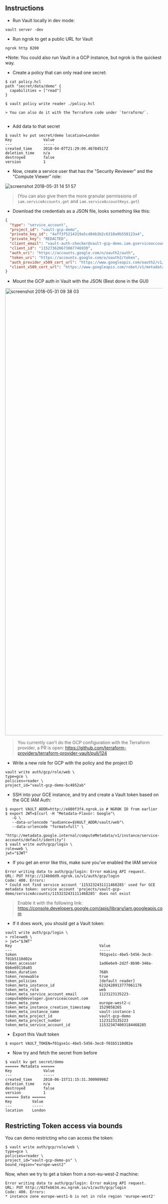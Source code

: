 ## Instructions

* Run Vault locally in dev mode:

```
vault server -dev
```

* Run ngrok to get a public URL for Vault

```
ngrok http 8200
```

*Note: You could also run Vault in a GCP instance, but ngrok is the quickest way.

* Create a policy that can only read one secret:

```
$ cat policy.hcl
path "secret/data/demo" {
  capabilities = ["read"]
}

$ vault policy write reader ./policy.hcl

> You can also do it with the Terraform code under `terraform/`.


```

* Add data to that secret

```
$ vault kv put secret/demo location=London
Key              Value
---              -----
created_time     2018-04-07T21:29:09.46784517Z
deletion_time    n/a
destroyed        false
version          1
```

* Now, create a service user that has the "Security Reviewer" and the "Compute Viewer" role:

![screenshot 2018-05-31 14 51 57](https://user-images.githubusercontent.com/1064715/40792705-7bbea200-64f2-11e8-8c31-e9e5edb9479a.png)

> (You can also give them the more granular permissions of `iam.serviceAccounts.get` and `iam.serviceAccountKeys.get`)

* Download the credentials as a JSON file, looks something like this:

```json
{
  "type": "service_account",
  "project_id": "vault-gcp-demo",
  "private_key_id": "4aff3f5214319a5cd84b3b2c6310a9b558123a4",
  "private_key": "REDACTED",
  "client_email": "vault-auth-checker@vault-gcp-demo.iam.gserviceaccount.com",
  "client_id": "115273620673067746930",
  "auth_uri": "https://accounts.google.com/o/oauth2/auth",
  "token_uri": "https://accounts.google.com/o/oauth2/token",
  "auth_provider_x509_cert_url": "https://www.googleapis.com/oauth2/v1/certs",
  "client_x509_cert_url": "https://www.googleapis.com/robot/v1/metadata/x509/vault-auth-checker%40vault-gcp-demo.iam.gserviceaccount.com"
}
```

* Mount the GCP auth in Vault with the JSON (Best done in the GUI)

<img width="1424" alt="screenshot 2018-05-31 09 38 03" src="https://user-images.githubusercontent.com/1064715/40771860-64fd58e0-64b6-11e8-8a47-7008315e901c.png">

> You currently can't do the GCP configuration with the Terraform provider, a PR is open: https://github.com/terraform-providers/terraform-provider-vault/pull/124

* Write a new role for GCP with the policy and the project ID

```
vault write auth/gcp/role/web \
type=gce \
policies=reader \
project_id="vault-gcp-demo-bc4852ab"
```

* SSH into your GCE instance, and try and create a Vault token based on the GCE IAM Auth:

```
$ export VAULT_ADDR=http://e880f3f4.ngrok.io # NGROK ID from earlier
$ export JWT=$(curl -H "Metadata-Flavor: Google"\
   -G \
   --data-urlencode "audience=$VAULT_ADDR/vault/web"\
   --data-urlencode "format=full" \
   "http://metadata.google.internal/computeMetadata/v1/instance/service-accounts/default/identity")
$ vault write auth/gcp/login \
role=web \
jwt="$JWT"
```

* If you get an error like this, make sure you've enabled the IAM service

```
Error writing data to auth/gcp/login: Error making API request.
URL: PUT http://124b0dd9.ngrok.io/v1/auth/gcp/login
Code: 400. Errors:
* Could not find service account '1153232431111468285' used for GCE metadata token: service account 'projects/vault-gcp-demo/serviceAccounts/1153232431111468285' does not exist
```

> Enable it with the following link: https://console.developers.google.com/apis/library/iam.googleapis.com

* If it does work, you should get a Vault token:

```
vault write auth/gcp/login \
> role=web \
> jwt="$JWT"
Key                                       Value
---                                       -----
token                                     f01gse1c-4be5-5456-3ec8-f01b5110d02e
token_accessor                            1ad6e6e9-2d2f-8b90-340a-6b6e69110a85
token_duration                            768h
token_renewable                           true
token_policies                            [default reader]
token_meta_instance_id                    6232428913777061176
token_meta_role                           web
token_meta_service_account_email          1123123135223-compute@developer.gserviceaccount.com
token_meta_zone                           europe-west2-c
token_meta_instance_creation_timestamp    1529058265
token_meta_instance_name                  vault-instance-1
token_meta_project_id                     vault-gcp-demo
token_meta_project_number                 1123123135223
token_meta_service_account_id             115323474003184468285
```

* Export this Vault token

```
$ export VAULT_TOKEN=f01gse1c-4be5-5456-3ec8-f01b5110d02e
```

* Now try and fetch the secret from before

```
$ vault kv get secret/demo
====== Metadata ======
Key              Value
---              -----
created_time     2018-06-15T11:15:31.30098998Z
deletion_time    n/a
destroyed        false
version          1
====== Data ======
Key         Value
---         -----
location    London
```

## Restricting Token access via bounds

You can demo restricting who can access the token:

```
$ vault write auth/gcp/role/web \
type=gce \
policies=reader \
project_id="vault-gcp-demo-ps" \
bound_region="europe-west2"
```

Now, when we try to get a token from a non-eu-west-2 machine:

```
Error writing data to auth/gcp/login: Error making API request.
URL: PUT http://02feb634.eu.ngrok.io/v1/auth/gcp/login
Code: 400. Errors:
* instance zone europe-west1-b is not in role region 'europe-west2'
```
